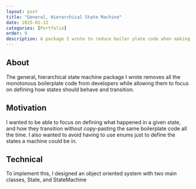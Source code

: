 ```yaml
---
layout: post
title: "General, Hierarchical State Machine"
date: 2025-02-12
categories: [Portfolio]
order: 9
description: A package I wrote to reduce boiler plate code when making hierarchical state machines.
---
```



## About
The general, hierarchical state machine package I wrote removes all the monotonous boilerplate code from developers while allowing them to focus on defining how states should behave and transition.

## Motivation
I wanted to be able to focus on defining what happened in a given state, and how they transition without copy-pasting the same boilerplate code all the time. I also wanted to avoid having to use enums just to define the states a machine could be in.

## Technical
To implement this, I designed an object oriented system with two main classes, State, and StateMachine